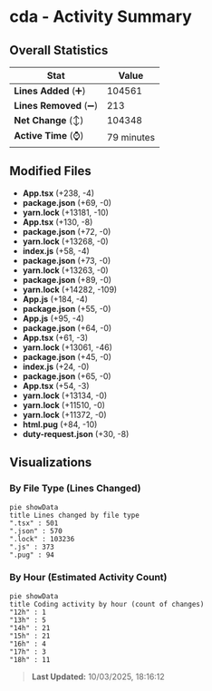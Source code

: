 # cda - Activity Summary 

## Overall Statistics

| Stat                   | Value                                                             |
| ---------------------- | ----------------------------------------------------------------- |
| **Lines Added** (➕)   | 104561                                          |
| **Lines Removed** (➖) | 213                                        |
| **Net Change** (↕)    | 104348                |
| **Active Time** (⌚)   | 79 minutes |


## Modified Files
- **App.tsx** (+238, -4)
- **package.json** (+69, -0)
- **yarn.lock** (+13181, -10)
- **App.tsx** (+130, -8)
- **package.json** (+72, -0)
- **yarn.lock** (+13268, -0)
- **index.js** (+58, -4)
- **package.json** (+73, -0)
- **yarn.lock** (+13263, -0)
- **package.json** (+89, -0)
- **yarn.lock** (+14282, -109)
- **App.js** (+184, -4)
- **package.json** (+55, -0)
- **App.js** (+95, -4)
- **package.json** (+64, -0)
- **App.tsx** (+61, -3)
- **yarn.lock** (+13061, -46)
- **package.json** (+45, -0)
- **index.js** (+24, -0)
- **package.json** (+65, -0)
- **App.tsx** (+54, -3)
- **yarn.lock** (+13134, -0)
- **yarn.lock** (+11510, -0)
- **yarn.lock** (+11372, -0)
- **html.pug** (+84, -10)
- **duty-request.json** (+30, -8)

## Visualizations

### By File Type (Lines Changed)

```mermaid
pie showData
title Lines changed by file type
".tsx" : 501
".json" : 570
".lock" : 103236
".js" : 373
".pug" : 94
```

### By Hour (Estimated Activity Count)

```mermaid
pie showData
title Coding activity by hour (count of changes)
"12h" : 1
"13h" : 5
"14h" : 21
"15h" : 21
"16h" : 4
"17h" : 3
"18h" : 11
```


> **Last Updated:** 10/03/2025, 18:16:12